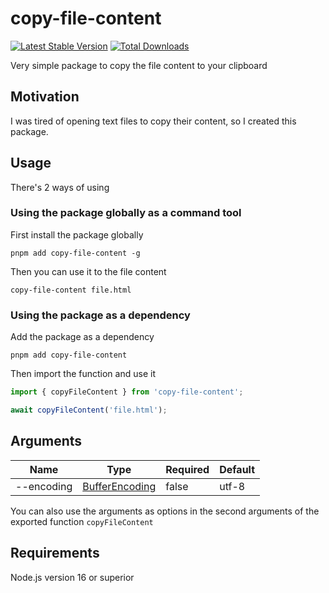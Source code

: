 # copy-file-content

<a href="https://www.npmjs.com/package/copy-file-content"><img src="https://img.shields.io/npm/v/copy-file-content.svg" alt="Latest Stable Version"></a>
<a href="https://www.npmjs.com/package/copy-file-content"><img src="https://img.shields.io/npm/dw/copy-file-content.svg" alt="Total Downloads"></a>

Very simple package to copy the file content to your clipboard

## Motivation

I was tired of opening text files to copy their content, so I created this package.

## Usage

There's 2 ways of using

### Using the package globally as a command tool

First install the package globally
```shell
pnpm add copy-file-content -g
```

Then you can use it to the file content

```
copy-file-content file.html
```
### Using the package as a dependency

Add the package as a dependency
```
pnpm add copy-file-content
```

Then import the function and use it

```typescript
import { copyFileContent } from 'copy-file-content';

await copyFileContent('file.html');
```

## Arguments

| Name       | Type                                                                                                                                           | Required | Default |
|------------|------------------------------------------------------------------------------------------------------------------------------------------------|----------|---------|
| --encoding | [BufferEncoding](https://github.com/DefinitelyTyped/DefinitelyTyped/blob/77f54d70b109a1b9a6ad573202113913ca4e46c6/types/node/buffer.d.ts#L223) | false    | utf-8   |

You can also use the arguments as options in the second arguments of the exported function `copyFileContent`

## Requirements

Node.js version 16 or superior